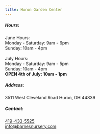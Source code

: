 ```yaml
---
title: Huron Garden Center
---
```

##### Hours:

June Hours:\
Monday - Saturday: 9am - 6pm\
Sunday: 10am - 4pm\
\
July Hours:\
Monday - Saturday: 9am - 5pm\
Sunday: 10am - 4pm\
**OPEN 4th of July: 10am - 1pm**

##### Address:

3511 West Cleveland Road Huron, OH 44839

##### Contact:

[419-433-5525](tel:419-433-5525)\
[info@barnesnursery.com](mailto:info@barnesnursery.com)
